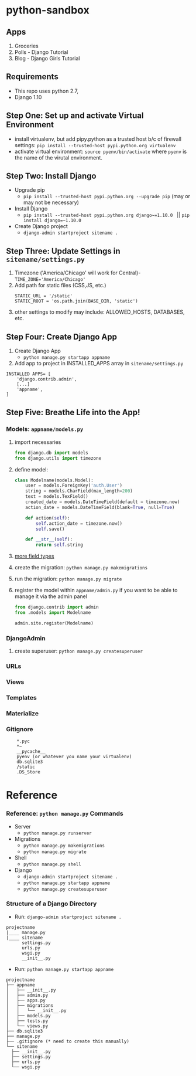 # python-sandbox

## Apps
1. Groceries
2. Polls - Django Tutorial
3. Blog - Django Girls Tutorial

## Requirements
- This repo uses python 2.7,
- Django 1.10


## Step One: Set up and activate Virtual Environment
- install virtualenv, but add pipy.python as a trusted host b/c of firewall settings: `pip install --trusted-host pypi.python.org virtualenv`
- activate virtual environment: `source pyenv/bin/activate` where `pyenv` is the name of the virutal environment.

## Step Two: Install Django
- Upgrade pip
	- `pip install --trusted-host pypi.python.org --upgrade pip` (may or may not be necessary)
- Install Django
	- `pip install --trusted-host pypi.python.org django~=1.10.0 ` || `pip install django=~1.10.0`
- Create Django project
	- `django-admin startproject sitename . `


## Step Three: Update Settings in `sitename/settings.py`
1. Timezone ('America/Chicago' will work for Central)-
	`TIME_ZONE='America/Chicago'`
1. Add path for static files (CSS,JS, etc.)
	```
	STATIC_URL = '/static'
	STATIC_ROOT = 'os.path.join(BASE_DIR, 'static')
	```
1. other settings to modify may include: ALLOWED_HOSTS, DATABASES, etc.


## Step Four: Create Django App
1. Create Django App
	- `python manage.py startapp appname`
2. Add app to project in INSTALLED_APPS array in `sitename/settings.py`
```
INSTALLED APPS= [
	'django.contrib.admin',
	[...]
	'appname',
]
```
## Step Five: Breathe Life into the App!
### Models: `appname/models.py`
1. import necessaries
	```python
	from django.db import models
	from django.utils import timezone
	```
1. define model:
	```python
	class Modelname(models.Model):
		user = models.ForeignKey('auth.User')
		string = models.CharField(max_length=200)
		text = models.TexField()
		created_date = models.DateTimeField(default = timezone.now)
		action_date = models.DateTimeField(blank=True, null=True)

		def action(self):
			self.action_date = timezone.now()
			self.save()

		def __str__(self):
			return self.string
	```
1. [more field types](https://docs.djangoproject.com/en/1.10/ref/models/fields/#field-types)

1. create the migration: `python manage.py makemigrations`
1. run the migration: `python manage.py migrate`
1. register the model within `appname/admin.py` if you want to be able to manage it via the admin panel
	```python
	from django.contrib import admin
	from .models import Modelname

	admin.site.register(Modelname)

	```

### DjangoAdmin
1. create superuser: `python manage.py createsuperuser`

### URLs
### Views
### Templates
### Materialize
### Gitignore
```git
	*.pyc
	*~
	__pycache__
	pyenv (or whatever you name your virtualenv)
	db.sqlite3
	/static
	.DS_Store
```

# Reference

### Reference: `python manage.py` Commands
- Server
	- `python manage.py runserver`
- Migrations
	- `python manage.py makemigrations`
	- `python manage.py migrate`
- Shell
	- `python manage.py shell`
- Django
	- `django-admin startproject sitename .`
	- `python manage.py startapp appname`
	- `python manage.py createsuperuser`

### Structure of a Django Directory
- Run: `django-admin startproject sitename . `
```
projectname
|____ manage.py
|____ sitename
      settings.py
      urls.py
      wsgi.py
      __init__.py
```
- Run: `python manage.py startapp appname`
```
projectname
├── appname
│   ├── __init__.py
│   ├── admin.py
│   ├── apps.py
│   ├── migrations
│   │   └── __init__.py
│   ├── models.py
│   ├── tests.py
│   └── views.py
├── db.sqlite3
├── manage.py
├── .gitignore (* need to create this manually)
└── sitename
  ├── __init__.py
  ├── settings.py
  ├── urls.py
  └── wsgi.py
```
